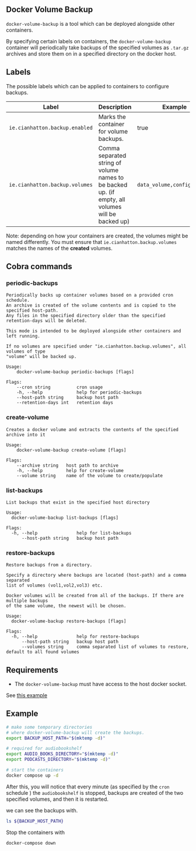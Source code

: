 ## Docker Volume Backup

`docker-volume-backup` is a tool which can be deployed alongside other containers.

By specifying certain labels on containers, the `docker-volume-backup` container
will periodically take backups of the specified volumes as `.tar.gz` archives and
store them on in a specified directory on the docker host.


## Labels

The possible labels which can be applied to containers to configure backups.

| Label                          | Description                                                                                       | Example                    |
|--------------------------------|---------------------------------------------------------------------------------------------------|----------------------------|
| `ie.cianhatton.backup.enabled` | Marks the container for volume backups.                                                           | true                       |
| `ie.cianhatton.backup.volumes` | Comma separated string of volume names to be backed up. (if empty, all volumes will be backed up) | `data_volume,config_volume` |

Note: depending on how your containers are created, the volumes might be named differently. You must ensure that `ie.cianhatton.backup.volumes`
matches the names of the **created** volumes.

## Cobra commands

### periodic-backups

```
Periodically backs up container volumes based on a provided cron schedule.
An archive is created of the volume contents and is copied to the specified host-path.
Any files in the specified directory older than the specified retention-days will be deleted.

This mode is intended to be deployed alongside other containers and left running.

If no volumes are specified under "ie.cianhatton.backup.volumes", all volumes of type
"volume" will be backed up.

Usage:
    docker-volume-backup periodic-backups [flags]

Flags:
    --cron string          cron usage
    -h, --help             help for periodic-backups
    --host-path string     backup host path
    --retention-days int   retention days
```

### create-volume

```
Creates a docker volume and extracts the contents of the specified archive into it

Usage:
    docker-volume-backup create-volume [flags]

Flags:
    --archive string   host path to archive
    -h, --help         help for create-volume
    --volume string    name of the volume to create/populate
```

### list-backups

```
List backups that exist in the specified host directory

Usage:
  docker-volume-backup list-backups [flags]

Flags:
  -h, --help               help for list-backups
      --host-path string   backup host path
```

### restore-backups

```
Restore backups from a directory.

Specify a directory where backups are located (host-path) and a comma separated
list of volumes (vol1,vol2,vol3) etc.

Docker volumes will be created from all of the backups. If there are multiple backups
of the same volume, the newest will be chosen.

Usage:
  docker-volume-backup restore-backups [flags]

Flags:
  -h, --help               help for restore-backups
      --host-path string   backup host path
      --volumes string     comma separated list of volumes to restore, default to all found volumes
```



## Requirements

* The `docker-volume-backup` must have access to the host docker socket.

See [this example](./docker-compose.yml)


## Example


```bash
# make some temporary directories
# where docker-volume-backup will create the backups.
export BACKUP_HOST_PATH="$(mktemp -d)"

# required for audiobookshelf
export AUDIO_BOOKS_DIRECTORY="$(mktemp -d)"
export PODCASTS_DIRECTORY="$(mktemp -d)"

# start the containers
docker compose up -d 
```

After this, you will notice that every minute (as specified by the `cron` schedule ) the `audiobookshelf` is stopped, backups are created of the two specified
volumes, and then it is restarted.

we can see the backups with.

```bash
ls ${BACKUP_HOST_PATH}
```

Stop the containers with
```bash
docker-compose down
```